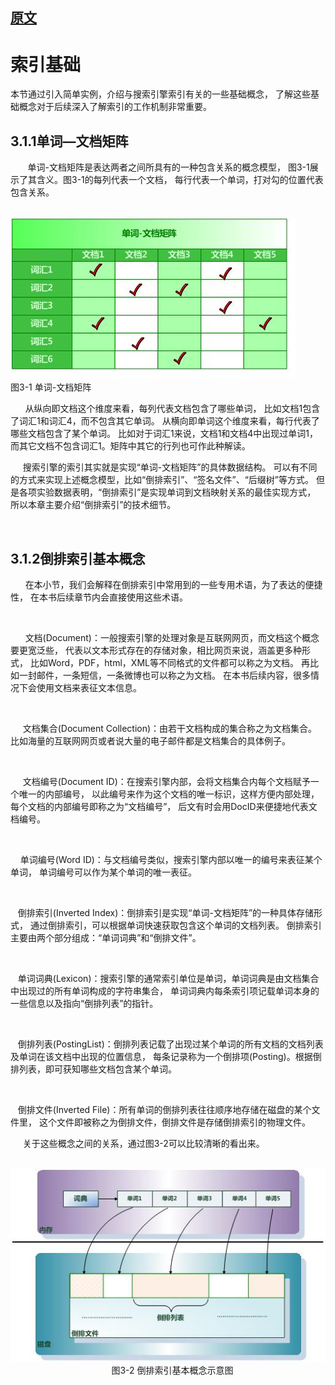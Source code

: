 
## [原文](https://blog.csdn.net/malefactor/article/details/7256305)

# 索引基础

 本节通过引入简单实例，介绍与搜索引擎索引有关的一些基础概念，
 了解这些基础概念对于后续深入了解索引的工作机制非常重要。


## 3.1.1单词—文档矩阵

       单词-文档矩阵是表达两者之间所具有的一种包含关系的概念模型，
图3-1展示了其含义。图3-1的每列代表一个文档，
每行代表一个单词，打对勾的位置代表包含关系。

                           
![](../images/word-doc.gif)\
 图3-1 单词-文档矩阵

      从纵向即文档这个维度来看，每列代表文档包含了哪些单词，
比如文档1包含了词汇1和词汇4，而不包含其它单词。
从横向即单词这个维度来看，每行代表了哪些文档包含了某个单词。
比如对于词汇1来说，文档1和文档4中出现过单词1，而其它文档不包含词汇1。矩阵中其它的行列也可作此种解读。

     搜索引擎的索引其实就是实现“单词-文档矩阵”的具体数据结构。
可以有不同的方式来实现上述概念模型，比如“倒排索引”、“签名文件”、“后缀树”等方式。
但是各项实验数据表明，“倒排索引”是实现单词到文档映射关系的最佳实现方式，
所以本章主要介绍“倒排索引”的技术细节。

 

## 3.1.2倒排索引基本概念

      在本小节，我们会解释在倒排索引中常用到的一些专用术语，为了表达的便捷性，
在本书后续章节内会直接使用这些术语。

 

      文档(Document)：一般搜索引擎的处理对象是互联网网页，而文档这个概念要更宽泛些，
代表以文本形式存在的存储对象，相比网页来说，涵盖更多种形式，
比如Word，PDF，html，XML等不同格式的文件都可以称之为文档。
再比如一封邮件，一条短信，一条微博也可以称之为文档。
在本书后续内容，很多情况下会使用文档来表征文本信息。

 

     文档集合(Document Collection)：由若干文档构成的集合称之为文档集合。
比如海量的互联网网页或者说大量的电子邮件都是文档集合的具体例子。

 

     文档编号(Document ID)：在搜索引擎内部，会将文档集合内每个文档赋予一个唯一的内部编号，
以此编号来作为这个文档的唯一标识，这样方便内部处理，每个文档的内部编号即称之为“文档编号”，
后文有时会用DocID来便捷地代表文档编号。

 

    单词编号(Word ID)：与文档编号类似，搜索引擎内部以唯一的编号来表征某个单词，
单词编号可以作为某个单词的唯一表征。

 

   倒排索引(Inverted Index)：倒排索引是实现“单词-文档矩阵”的一种具体存储形式，
通过倒排索引，可以根据单词快速获取包含这个单词的文档列表。
倒排索引主要由两个部分组成：“单词词典”和“倒排文件”。

 

   单词词典(Lexicon)：搜索引擎的通常索引单位是单词，单词词典是由文档集合中出现过的所有单词构成的字符串集合，
单词词典内每条索引项记载单词本身的一些信息以及指向“倒排列表”的指针。

 

   倒排列表(PostingList)：倒排列表记载了出现过某个单词的所有文档的文档列表及单词在该文档中出现的位置信息，
每条记录称为一个倒排项(Posting)。根据倒排列表，即可获知哪些文档包含某个单词。

 

   倒排文件(Inverted File)：所有单词的倒排列表往往顺序地存储在磁盘的某个文件里，
这个文件即被称之为倒排文件，倒排文件是存储倒排索引的物理文件。

     关于这些概念之间的关系，通过图3-2可以比较清晰的看出来。


 
![](../images/inverted_file.gif)                                        
 图3-2 倒排索引基本概念示意图

  